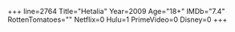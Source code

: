+++
line=2764
Title="Hetalia"
Year=2009
Age="18+"
IMDb="7.4"
RottenTomatoes=""
Netflix=0
Hulu=1
PrimeVideo=0
Disney=0
+++

